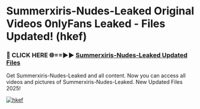 # Summerxiris-Nudes-Leaked Original Videos 0nlyFans Leaked - Files Updated! (hkef)

<h3>🔴 CLICK HERE 🌐==►► <a href="https://tinyurl.com/5h6xmrr3" rel="nofollow">Summerxiris-Nudes-Leaked Updated Files</a></h3>

Get Summerxiris-Nudes-Leaked and all content. Now you can access all videos and pictures of Summerxiris-Nudes-Leaked. New Updated Files 2025!

[![hkef](https://i.imgur.com/KVD873Z.gif)](https://tinyurl.com/5h6xmrr3)
